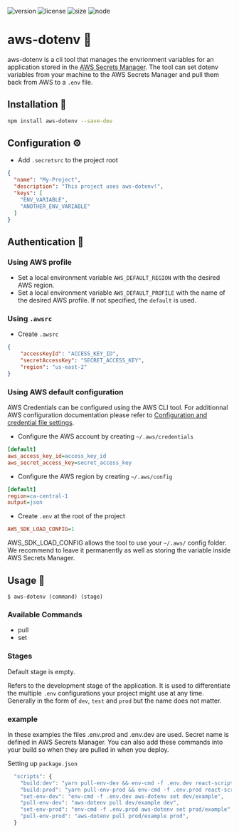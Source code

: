 ![version](https://img.shields.io/github/package-json/v/Julez64/aws-dotenv?style=flat-square)
![license](https://img.shields.io/github/license/Julez64/aws-dotenv?style=flat-square)
![size](https://img.shields.io/github/languages/code-size/Julez64/aws-dotenv?style=flat-square)
![node](https://img.shields.io/node/v/aws-dotenv?style=flat-square)


# aws-dotenv :toolbox:

aws-dotenv is a cli tool that manages the envrionment variables for an application stored in the [AWS Secrets Manager](https://aws.amazon.com/secrets-manager/). The tool can set dotenv variables from your machine to the AWS Secrets Manager and pull them back from AWS to a `.env` file.

## Installation :hammer:

```sh
npm install aws-dotenv --save-dev
```

## Configuration :gear:

- Add `.secretsrc` to the project root
```json
{
  "name": "My-Project",
  "description": "This project uses aws-dotenv!",
  "keys": [
    "ENV_VARIABLE",
    "ANOTHER_ENV_VARIABLE"
  ]
}
```

## Authentication :key:

### Using AWS profile

- Set a local environment variable `AWS_DEFAULT_REGION` with the desired AWS region.
- Set a local environment variable `AWS_DEFAULT_PROFILE` with the name of the desired AWS profile. If not specified, the `default` is used.

### Using `.awsrc`

- Create `.awsrc`
```json
{
    "accessKeyId": "ACCESS_KEY_ID",
    "secretAccessKey": "SECRET_ACCESS_KEY",
    "region": "us-east-2"
}
```

### Using AWS default configuration
AWS Credentials can be configured using the AWS CLI tool. For additionnal AWS configuration documentation please refer to [Configuration and credential file settings](https://docs.aws.amazon.com/cli/latest/userguide/cli-configure-files.html).

- Configure the AWS account by creating `~/.aws/credentials`
```ini
[default]
aws_access_key_id=access_key_id
aws_secret_access_key=secret_access_key
```

- Configure the AWS region by creating `~/.aws/config`
```ini
[default]
region=ca-central-1
output=json
```

- Create `.env` at the root of the project
```ini
AWS_SDK_LOAD_CONFIG=1
```
AWS_SDK_LOAD_CONFIG allows the tool to use your `~/.aws/` config folder. We recommend to leave it permanently as well as storing the variable inside AWS Secrets Manager.



## Usage :rocket:

```Shell
$ aws-dotenv (command) (stage)
```

### Available Commands
- pull
- set

### Stages
Default stage is empty.

Refers to the development stage of the application. It is used to differentiate the multiple `.env` configurations your project might use at any time. Generally in the form of `dev`, `test` and `prod` but the name does not matter.

### example
In these examples the files .env.prod and .env.dev are used. Secret name is defined in AWS Secrets Manager. You can also add these commands into your build so when they are pulled in when you deploy.

Setting up `package.json`
```js
  "scripts": {
    "build:dev": "yarn pull-env-dev && env-cmd -f .env.dev react-scripts build",
    "build:prod": "yarn pull-env-prod && env-cmd -f .env.prod react-scripts build",
    "set-env-dev": "env-cmd -f .env.dev aws-dotenv set dev/example",
    "pull-env-dev": "aws-dotenv pull dev/example dev",
    "set-env-prod": "env-cmd -f .env.prod aws-dotenv set prod/example",
    "pull-env-prod": "aws-dotenv pull prod/example prod",
  }
```
